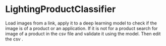 # LightingProductClassifier
Load images from a link, apply it to a deep learning model to check if the image is of a product or an application. If it is not for a product search for image of a product in the csv file and validate it using the model. Then edit the csv .
